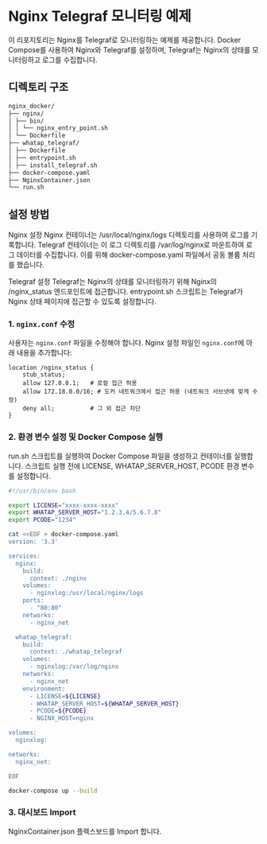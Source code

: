 # Nginx Telegraf 모니터링 예제

이 리포지토리는 Nginx를 Telegraf로 모니터링하는 예제를 제공합니다. Docker Compose를 사용하여 Nginx와 Telegraf를 설정하며, Telegraf는 Nginx의 상태를 모니터링하고 로그를 수집합니다.

## 디렉토리 구조
```bash
nginx_docker/
├── nginx/
│ ├── bin/
│ │ └── nginx_entry_point.sh
│ └── Dockerfile
├── whatap_telegraf/
│ ├── Dockerfile
│ ├── entrypoint.sh
│ ├── install_telegraf.sh
├── docker-compose.yaml
├── NginxContainer.json
└── run.sh
```

## 설정 방법

Nginx 설정
Nginx 컨테이너는 /usr/local/nginx/logs 디렉토리를 사용하여 로그를 기록합니다. Telegraf 컨테이너는 이 로그 디렉토리를 /var/log/nginx로 마운트하여 로그 데이터를 수집합니다. 이를 위해 docker-compose.yaml 파일에서 공동 볼륨 처리를 했습니다.

Telegraf 설정
Telegraf는 Nginx의 상태를 모니터링하기 위해 Nginx의 /nginx_status 엔드포인트에 접근합니다. entrypoint.sh 스크립트는 Telegraf가 Nginx 상태 페이지에 접근할 수 있도록 설정합니다.

### 1. `nginx.conf` 수정

사용자는 `nginx.conf` 파일을 수정해야 합니다. Nginx 설정 파일인 `nginx.conf`에 아래 내용을 추가합니다:

```nginx
location /nginx_status {
    stub_status;
    allow 127.0.0.1;   # 로컬 접근 허용
    allow 172.18.0.0/16; # 도커 네트워크에서 접근 허용 (네트워크 서브넷에 맞게 수정)
    deny all;          # 그 외 접근 차단
}
```

### 2. 환경 변수 설정 및 Docker Compose 실행
run.sh 스크립트를 실행하여 Docker Compose 파일을 생성하고 컨테이너를 실행합니다. 스크립트 실행 전에 LICENSE, WHATAP_SERVER_HOST, PCODE 환경 변수를 설정합니다.

```bash
#!/usr/bin/env bash

export LICENSE="xxxx-xxxx-xxxx"
export WHATAP_SERVER_HOST="1.2.3.4/5.6.7.8"
export PCODE="1234"

cat <<EOF > docker-compose.yaml
version: '3.3'

services:
  nginx:
    build:
      context: ./nginx
    volumes:
      - nginxlog:/usr/local/nginx/logs
    ports:
      - "80:80"
    networks:
      - nginx_net

  whatap_telegraf:
    build:
      context: ./whatap_telegraf
    volumes:
      - nginxlog:/var/log/nginx
    networks:
      - nginx_net
    environment:
      - LICENSE=${LICENSE}
      - WHATAP_SERVER_HOST=${WHATAP_SERVER_HOST}
      - PCODE=${PCODE}
      - NGINX_HOST=nginx

volumes:
  nginxlog:

networks:
  nginx_net:

EOF

docker-compose up --build
```

### 3. 대시보드 Import
NginxContainer.json 플렉스보드를 Import 합니다.
